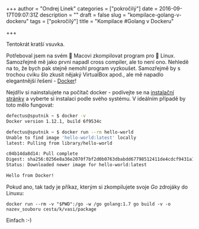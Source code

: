 +++
author = "Ondrej Linek"
categories = ["pokročilý"]
date = 2016-09-17T09:07:31Z
description = ""
draft = false
slug = "kompilace-golang-v-dockeru"
tags = ["pokročilý"]
title = "Kompilace #Golang v Dockeru"

+++

Tentokrát kratší vsuvka. 

Potřeboval jsem na svém  Macovi zkompilovat program pro 🐧 Linux. Samozřejmě mě jako první napadl cross compiler, ale to není ono. Nehledě na to, že bych pak stejně nemohl program vyzkoušet. Samozřejmě by s trochou cviku šlo zkusit nějaký VirtualBox apod., ale mě napadlo elegantnější řešení - [Docker](https://www.docker.com)!

Nejdřív si nainstalujete na počítač docker - podívejte se na [instalační stránky](https://www.docker.com/products/overview) a vyberte si instalaci podle svého systému. V ideálním případě by toto mělo fungovat:

```bash
defectus@sputnik ~ $ docker -v
Docker version 1.12.1, build 6f9534c

defectus@sputnik ~ $ docker run --rm hello-world
Unable to find image 'hello-world:latest' locally
latest: Pulling from library/hello-world

c04b14da8d14: Pull complete
Digest: sha256:0256e8a36e2070f7bf2d0b0763dbabdd67798512411de4cdcf9431a1feb60fd9
Status: Downloaded newer image for hello-world:latest

Hello from Docker!
```

Pokud ano, tak tady je příkaz, kterým si zkompilujete svoje *Go* zdrojáky do Linuxu:

`docker run --rm -v "$PWD":/go -w /go golang:1.7 go build -v -o nazev_souboru cesta/k/vasi/package`

Einfach :-)

